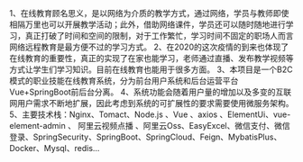 1、在线教育顾名思义，是以网络为介质的教学方式，通过网络，学员与教师即使相隔万里也可以开展教学活动；此外，借助网络课件，学员还可以随时随地进行学习，真正打破了时间和空间的限制，对于工作繁忙，学习时间不固定的职场人而言网络远程教育是最方便不过的学习方式。
2、在2020的这次疫情的到来也体现了在线教育的重要性，真正的实现了在家也能学习，老师通过直播、发布教学视频等方式让学生们学习知识。目前在线教育也能用于很多方面。
3、本项目是一个B2C模式的职业技能在线教育系统，分为前台用户系统和后台运营平台 Vue+SpringBoot前后台分离。
4、系统功能会随着用户量的增加以及多变的互联网用户需求不断地扩展，因此考虑到系统的可扩展性的要求需要使用微服务架构。
5、主要技术栈：Nginx、Tomact、Node.js 、Vue 、axios 、ElementUi、vue-element-admin 、 阿里云视频点播 、阿里云Oss、EasyExcel、微信支付、微信登录、SpringSecurity、SpringBoot、SpringCloud、Feign、MybatisPlus、Docker、Mysql、redis...
   

